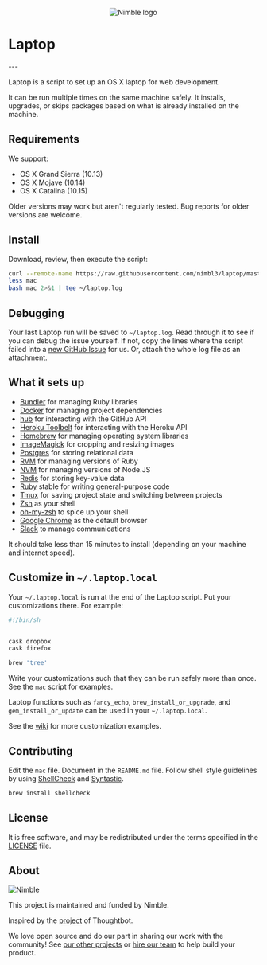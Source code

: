 <p align="center">
  <img alt="Nimble logo" src="https://assets.nimblehq.co/logo/light/logo-light-text-320.png" />
</p>
<p align="center">
    <h1>Laptop</h1>
</p>
---

Laptop is a script to set up an OS X laptop for web development.

It can be run multiple times on the same machine safely.
It installs, upgrades, or skips packages
based on what is already installed on the machine.

## Requirements

We support:

* OS X Grand Sierra (10.13)
* OS X Mojave (10.14)
* OS X Catalina (10.15)

Older versions may work but aren't regularly tested. Bug reports for older
versions are welcome.

## Install

Download, review, then execute the script:

```bash
curl --remote-name https://raw.githubusercontent.com/nimbl3/laptop/master/mac
less mac
bash mac 2>&1 | tee ~/laptop.log
```

## Debugging

Your last Laptop run will be saved to `~/laptop.log`.
Read through it to see if you can debug the issue yourself.
If not, copy the lines where the script failed into a
[new GitHub Issue](https://github.com/nimbl3/laptop/issues/new) for us.
Or, attach the whole log file as an attachment.

## What it sets up

* [Bundler] for managing Ruby libraries
* [Docker] for managing project dependencies
* [hub] for interacting with the GitHub API
* [Heroku Toolbelt] for interacting with the Heroku API
* [Homebrew] for managing operating system libraries
* [ImageMagick] for cropping and resizing images
* [Postgres] for storing relational data
* [RVM] for managing versions of Ruby
* [NVM] for managing versions of Node.JS
* [Redis] for storing key-value data
* [Ruby] stable for writing general-purpose code
* [Tmux] for saving project state and switching between projects
* [Zsh] as your shell
* [oh-my-zsh] to spice up your shell
* [Google Chrome] as the default browser
* [Slack] to manage communications

[Bundler]: http://bundler.io/
[Foreman]: https://github.com/ddollar/foreman
[hub]: http://hub.github.com/
[Heroku Toolbelt]: https://toolbelt.heroku.com/
[Homebrew]: http://brew.sh/
[ImageMagick]: http://www.imagemagick.org/
[NVM]: https://github.com/creationix/nvm
[RVM]: https://rvm.io/
[Postgres]: http://www.postgresql.org/
[Redis]: http://redis.io/
[Ruby]: https://www.ruby-lang.org/en/
[The Silver Searcher]: https://github.com/ggreer/the_silver_searcher
[Tmux]: http://tmux.sourceforge.net/
[Zsh]: http://www.zsh.org/
[oh-my-zsh]: http://ohmyz.sh/
[Docker]: https://www.docker.com/
[Google Chrome]: https://www.google.com/chrome/
[Slack]: https://www.slack.com/

It should take less than 15 minutes to install (depending on your machine and internet speed).

## Customize in `~/.laptop.local`

Your `~/.laptop.local` is run at the end of the Laptop script.
Put your customizations there.
For example:

```sh
#!/bin/sh


cask dropbox
cask firefox

brew 'tree'
```

Write your customizations such that they can be run safely more than once.
See the `mac` script for examples.

Laptop functions such as `fancy_echo`,
`brew_install_or_upgrade`, and
`gem_install_or_update`
can be used in your `~/.laptop.local`.

See the [wiki](https://github.com/thoughtbot/laptop/wiki)
for more customization examples.

## Contributing

Edit the `mac` file.
Document in the `README.md` file.
Follow shell style guidelines by using [ShellCheck] and [Syntastic].

```sh
brew install shellcheck
```

[ShellCheck]: http://www.shellcheck.net/about.html
[Syntastic]: https://github.com/scrooloose/syntastic

## License

It is free software, 
and may be redistributed under the terms specified in the [LICENSE] file.

[LICENSE]: LICENSE

## About 

![Nimble](https://assets.nimblehq.co/logo/dark/logo-dark-text-160.png)

This project is maintained and funded by Nimble.

Inspired by the [project] of Thoughtbot.

We love open source and do our part in sharing our work with the community!
See [our other projects][community] or [hire our team][hire] to help build your product.

[project]: https://github.com/thoughtbot/laptop
[community]: https://github.com/nimblehq
[hire]: https://nimblehq.co/
